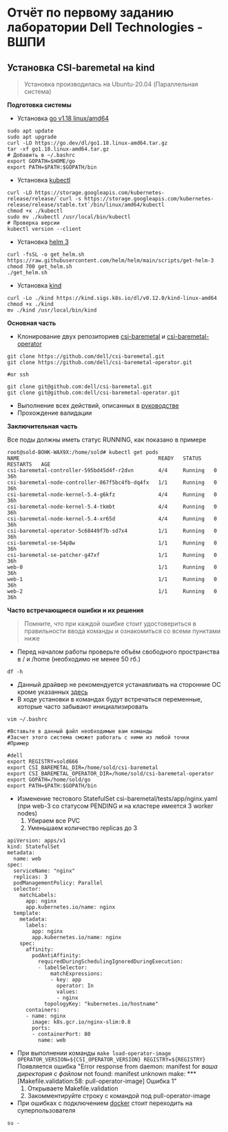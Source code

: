 #  Отчёт по первому заданию лаборатории Dell Technologies - ВШПИ
## Установка CSI-baremetal на kind

> Установка производилась на Ubuntu-20.04 (Параллельная система)

**Подготовка системы**

+ Установка [go v1.18 linux/amd64](https://go.dev/dl/go1.18.linux-amd64.tar.gz)
```
sudo apt update
sudo apt upgrade
curl -LO https://go.dev/dl/go1.18.linux-amd64.tar.gz
tar -xf go1.18.linux-amd64.tar.gz
# Добавить в ~/.bashrc
export GOPATH=$HOME/go
export PATH=$PATH:$GOPATH/bin
```
+ Установка [kubectl](https://kubernetes.io/ru/docs/tasks/tools/install-kubectl/ "Полное руководство")
```
curl -LO https://storage.googleapis.com/kubernetes-release/release/`curl -s https://storage.googleapis.com/kubernetes-release/release/stable.txt`/bin/linux/amd64/kubectl
chmod +x ./kubectl
sudo mv ./kubectl /usr/local/bin/kubectl
# Проверка версии
kubectl version --client
```
+ Установка [helm 3](https://helm.sh/docs/intro/install/ "Полное руководство")
```
curl -fsSL -o get_helm.sh https://raw.githubusercontent.com/helm/helm/main/scripts/get-helm-3
chmod 700 get_helm.sh
./get_helm.sh
```
+ Установка [kind](https://kind.sigs.k8s.io/docs/user/quick-start/ "Полное руководство")
```
curl -Lo ./kind https://kind.sigs.k8s.io/dl/v0.12.0/kind-linux-amd64
chmod +x ./kind
mv ./kind /usr/local/bin/kind
```
**Основная часть**

+ Клонирование двух репозиториев [csi-baremetal](https://github.com/dell/csi-baremetal) и [csi-baremetal-operator](https://github.com/dell/csi-baremetal-operator)
```
git clone https://github.com/dell/csi-baremetal.git
git clone https://github.com/dell/csi-baremetal-operator.git

#or ssh

git clone git@github.com:dell/csi-baremetal.git
git clone git@github.com:dell/csi-baremetal-operator.git
```
+ Выполнение всех действий, описанных в [руководстве](https://github.com/dell/csi-baremetal/blob/4a0fe85e2c0994c61d05bc664605ce6ae9713f5a/docs/CONTRIBUTING.md)
+ Прохождение валидации

**Заключительная часть**

Все поды должны иметь статус RUNNING, как показано в примере
```
root@sold-BOHK-WAX9X:/home/sold# kubectl get pods
NAME                                             READY   STATUS    RESTARTS   AGE
csi-baremetal-controller-595bd45d4f-r2dvn        4/4     Running   0          36h
csi-baremetal-node-controller-867f5bc4fb-dq4fx   1/1     Running   0          36h
csi-baremetal-node-kernel-5.4-g6kfz              4/4     Running   0          36h
csi-baremetal-node-kernel-5.4-tkmbt              4/4     Running   0          36h
csi-baremetal-node-kernel-5.4-xr65d              4/4     Running   0          36h
csi-baremetal-operator-5c68449f7b-sd7x4          1/1     Running   0          36h
csi-baremetal-se-54p8w                           1/1     Running   0          36h
csi-baremetal-se-patcher-g47xf                   1/1     Running   0          36h
web-0                                            1/1     Running   0          36h
web-1                                            1/1     Running   0          36h
web-2                                            1/1     Running   0          36h
```
**Часто встречающиеся ошибки и их решения**

>Помните, что при каждой ошибке стоит удостовериться в правильности ввода команды и ознакомиться со всеми пунктами ниже

+ Перед началом работы проверьте объём свободного пространства в / и /home (необходимо не менее 50 гб.)
```
df -h
```
+ Данный драйвер не рекомендуется устанавливать на сторонние ОС кроме указанных [здесь](https://github.com/dell/csi-baremetal-operator#readme "README") 
+ В ходе установки в командах будут встречаться переменные, которые часто забывают инициализировать
```
vim ~/.bashrc

#Вставьте в данный файл необходимые вам команды
#Засчет этого система сможет работать с ними из любой точки
#Пример

#dell
export REGISTRY=sold666
export CSI_BAREMETAL_DIR=/home/sold/csi-baremetal
export CSI_BAREMETAL_OPERATOR_DIR=/home/sold/csi-baremetal-operator
export GOPATH=/home/sold/go
export PATH=$PATH:$GOPATH/bin
```
+ Изменение тестового StatefulSet csi-baremetal/tests/app/nginx.yaml (при web-3 со статусом PENDING и на кластере имеется 3 worker nodes)
  1. Убираем все PVC
  2. Уменьшаем количество replicas до 3
```
apiVersion: apps/v1
kind: StatefulSet
metadata:
  name: web
spec:
  serviceName: "nginx"
  replicas: 3
  podManagementPolicy: Parallel
  selector:
    matchLabels:
      app: nginx
      app.kubernetes.io/name: nginx
  template:
    metadata:
      labels:
        app: nginx
        app.kubernetes.io/name: nginx
    spec:
      affinity:
        podAntiAffinity:
          requiredDuringSchedulingIgnoredDuringExecution:
          - labelSelector:
              matchExpressions:
              - key: app
                operator: In
                values:
                - nginx
            topologyKey: "kubernetes.io/hostname"
      containers:
      - name: nginx
        image: k8s.gcr.io/nginx-slim:0.8
        ports:
        - containerPort: 80
          name: web
``` 
+ При выполнении команды
```make load-operator-image OPERATOR_VERSION=${CSI_OPERATOR_VERSION} REGISTRY=${REGISTRY}```
Появляется ошибка "Error response from daemon: manifest for *ваша директория с файлом* not found: manifest unknown make: *** [Makefile.validation:58: pull-operator-image] Ошибка 1"
  1. Открываете Makefile.validation
  2. Закомментируйте строку с командой под pull-operator-image
+ При ошибках с подключением [docker](https://www.docker.com/) стоит переходить на суперпользователя
```
su -
```
